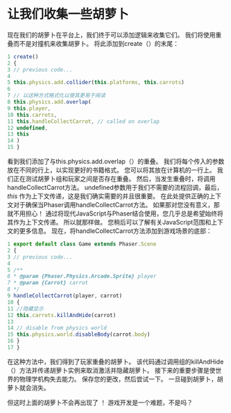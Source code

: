 # 让我们收集一些胡萝卜

现在我们的胡萝卜在平台上，我们终于可以添加逻辑来收集它们。 我们将使用重叠而不是对撞机来收集胡萝卜。
将此添加到create（）的末尾：

```javascript
1 create()
2 {
3 // previous code...
4
5 this.physics.add.collider(this.platforms, this.carrots)
6
7 // 以这种方式格式化以使其更易于阅读
8 this.physics.add.overlap(
9 this.player,
10 this.carrots,
11 this.handleCollectCarrot, // called on overlap
12 undefined,
13 this
14 )
15 }
```

看到我们添加了与this.physics.add.overlap（）的重叠。
我们将每个传入的参数放在不同的行上，以实现更好的书籍格式。 您可以将其放在计算机的一行上。
我们正在测试胡萝卜组和玩家之间是否存在重叠。
然后，当发生重叠时，将调用handleCollectCarrot方法。
undefined参数用于我们不需要的流程回调，最后，*this* 作为上下文传递，这是我们确实需要的并且很重要。
在此处提供正确的上下文对于确保当Phaser调用handleCollectCarrot方法。
如果那对您没有意义，那就不用担心！ 通过将现代JavaScript与Phaser结合使用，您几乎总是希望始终将其作为上下文传递。
所以就那样做。 您稍后可以了解有关JavaScript范围和上下文的更多信息。
现在，将handleCollectCarrot方法添加到游戏场景的底部：

```javascript
1 export default class Game extends Phaser.Scene
2 {
3 // previous code...
4
5 /**
6 * @param {Phaser.Physics.Arcade.Sprite} player
7 * @param {Carrot} carrot
8 */
9 handleCollectCarrot(player, carrot)
10 {
11 //隐藏显示
12 this.carrots.killAndHide(carrot)
13
14 // disable from physics world
15 this.physics.world.disableBody(carrot.body)
16 }
17 }
```

在这种方法中，我们得到了玩家重叠的胡萝卜。
该代码通过调用组的killAndHide（）方法并传递胡萝卜实例来取消激活并隐藏胡萝卜。
接下来的重要步骤是使世界的物理学机构失去能力。
保存您的更改，然后尝试一下。 一旦碰到胡萝卜，胡萝卜就会消失。

但这时上面的胡萝卜不会再出现了 ！ 游戏开发是一个难题，不是吗？
